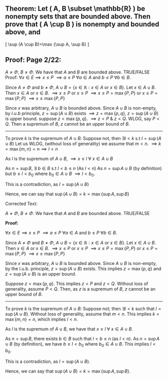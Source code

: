 ## Theorem: Let \( A, B \subset \mathbb{R} \) be nonempty sets that are bounded above. Then prove that \( A \cup B \) is nonempty and bounded above, and
\[
\sup (A \cup B)=\max \{\sup A, \sup B\}
\]


## Proof: Page 2/22:
$A \not= \Phi$, $B \not= \Phi$.
We have that $A$ and $B$ are bounded above. TRUE/FALSE
Proof:
$\forall x \in E \implies x \le P$
$\implies a \le P$  $\forall a \in A$
and $b \le P$ $\forall b \in B$.

Since $A \not= \Phi$ and $b \not= \Phi$, $A \cup B = \{x \in \mathbb{R} : x \in A$ or $x \in B \}$. 
Let $x \in A \cup B$. Then $x \in A$ or $x \in B$.
$\implies x \le P$ or $x \le P$
$\implies x \le P = \max \{P, P\}$ or $x \le P = \max \{P, P\}$
$\implies x \le \max \{P, P\}$

Since $x$ was arbitrary, $A \cup B$ is bounded above. 
Since $A \cup B$ is non-empty, by $l.u.b$ principle, $z = \sup (A \cup B)$ exists
$\implies z = \max \{p, q\}$, $z = \sup (A \cup B)$ is upper bound. 
suppose $z < \max \{p, q\}$.
$\implies z < P$ & $z < Q$.
WLOG, say $P < Q$. Then a supremum of $B$, $z$ cannot be an upper bound of $B$. 

---
To prove $k$ is the supremum of $A \cup B$:
Suppose not, then $\exists l < k$ s.t $l = \sup (A \cup B)$
Let us WLOG, (without loss of generality) we assume that $m < n$. 
$\implies k = \max \{m, n\} = n \implies l < n$

As $l$ is the supremum of $A \cup B$,
$\implies x \le l$ $\forall$ $x \in A \cup B$

As $n = \sup B$, $\exists$ $b \in B$ s.t $l < b \le n$ (As $l < n$)
As $n = \sup A \cup B$ (by definition)
but $b \le l < b_0$ where $b_0 \in A \cup B$
$\implies l < b_0$.

This is a contradiction, as $l = \sup (A \cup B)$

Hence, we can say that $\sup (A\cup B) = k = \max \{\sup A, \sup B\}$



Corrected Text:

$A \neq \Phi$, $B \neq \Phi$.  We have that $A$ and $B$ are bounded above. TRUE/FALSE

**Proof:**

$\forall x \in E \implies x \leq P$
$\implies a \leq P$  $\forall a \in A$ and $b \leq P$ $\forall b \in B$.

Since $A \neq \Phi$ and $B \neq \Phi$, $A \cup B = \{x \in \mathbb{R} : x \in A \text{ or } x \in B \}$. 
Let $x \in A \cup B$. Then $x \in A$ or $x \in B$.
$\implies x \leq P$ or $x \leq P$
$\implies x \leq P = \max \{P, P\}$ or $x \leq P = \max \{P, P\}$
$\implies x \leq \max \{P, P\}$

Since $x$ was arbitrary, $A \cup B$ is bounded above. 
Since $A \cup B$ is non-empty, by the l.u.b. principle, $z = \sup (A \cup B)$ exists.
This implies $z = \max \{p, q\}$ and $z = \sup (A \cup B)$ is an upper bound. 

Suppose $z < \max \{p, q\}$.
This implies $z < P$ and $z < Q$.
Without loss of generality, assume $P < Q$. Then, as $z$ is a supremum of $B$, $z$ cannot be an upper bound of $B$. 

---
To prove $k$ is the supremum of $A \cup B$:
Suppose not; then $\exists l < k$ such that $l = \sup (A \cup B)$.
Without loss of generality, assume that $m < n$. 
This implies $k = \max \{m, n\} = n$, which implies $l < n$.

As $l$ is the supremum of $A \cup B$,
we have that $x \leq l$  $\forall$  $x \in A \cup B$.

As $n = \sup B$, there exists $b \in B$ such that $l < b \leq n$ (as $l < n$).
As $n = \sup A \cup B$ (by definition),
we have $b \leq l < b_0$ where $b_0 \in A \cup B$. This implies $l < b_0$.

This is a contradiction, as $l = \sup (A \cup B)$.

Hence, we can say that $\sup (A\cup B) = k = \max \{\sup A, \sup B\}$.
